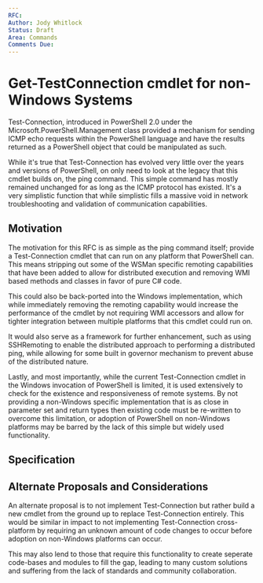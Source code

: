 ```yaml
---
RFC: 
Author: Jody Whitlock
Status: Draft
Area: Commands
Comments Due: 
---
```


# Get-TestConnection cmdlet for non-Windows Systems

Test-Connection, introduced in PowerShell 2.0 under the Microsoft.PowerShell.Management class provided a mechanism for sending ICMP echo requests within the PowerShell language and have the results returned as a PowerShell object that could be manipulated as such.

While it's true that Test-Connection has evolved very little over the years and versions of PowerShell, on only need to look at the legacy that this cmdlet builds on, the ping command.  This simple command has mostly remained unchanged for as long as the ICMP protocol has existed.  It's a very simplistic function that while simplistic fills a massive void in network troubleshooting and validation of communication capabilities.

## Motivation

The motivation for this RFC is as simple as the ping command itself; provide a Test-Connection cmdlet that can run on any platform that PowerShell can.  This means stripping out some of the WSMan specific remoting capabilities that have been added to allow for distributed execution and removing WMI based methods and classes in favor of pure C# code.

This could also be back-ported into the Windows implementation, which while immediately removing the remoting capability would increase the performance of the cmdlet by not requiring WMI accessors and allow for tighter integration between multiple platforms that this cmdlet could run on.

It would also serve as a framework for further enhancement, such as using SSHRemoting to enable the distributed approach to performing a distributed ping, while allowing for some built in governor mechanism to prevent abuse of the distributed nature.

Lastly, and most importantly, while the current Test-Connection cmdlet in the Windows invocation of PowerShell is limited, it is used extensively to check for the existence and responsiveness of remote systems.  By not providing a non-Windows specific implementation that is as close in parameter set and return types then existing code must be re-written to overcome this limitation, or adoption of PowerShell on non-Windows platforms may be barred by the lack of this simple but widely used functionality.

## Specification

## Alternate Proposals and Considerations

An alternate proposal is to not implement Test-Connection but rather build a new cmdlet from the ground up to replace Test-Connection entirely.  This would be similar in impact to not implementing Test-Connection cross-platform by requiring an unknown amount of code changes to occur before adoption on non-Windows platforms can occur.

This may also lend to those that require this functionality to create seperate code-bases and modules to fill the gap, leading to many custom solutions and suffering from the lack of standards and community collaboration.